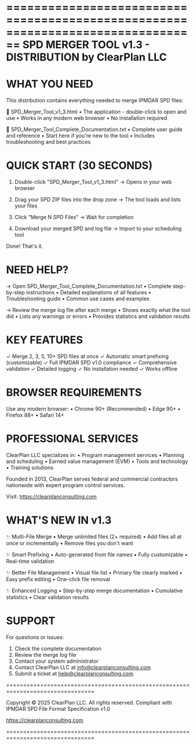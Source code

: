 ================================================================================
                    SPD MERGER TOOL v1.3 - DISTRIBUTION
                          by ClearPlan LLC
================================================================================

WHAT YOU NEED
================================================================================

This distribution contains everything needed to merge IPMDAR SPD files:

📄 SPD_Merger_Tool_v1_3.html
   • The application - double-click to open and use
   • Works in any modern web browser
   • No installation required

📄 SPD_Merger_Tool_Complete_Documentation.txt
   • Complete user guide and reference
   • Start here if you're new to the tool
   • Includes troubleshooting and best practices


QUICK START (30 SECONDS)
================================================================================

1. Double-click "SPD_Merger_Tool_v1_3.html"
   → Opens in your web browser

2. Drag your SPD ZIP files into the drop zone
   → The tool loads and lists your files

3. Click "Merge N SPD Files"
   → Wait for completion

4. Download your merged SPD and log file
   → Import to your scheduling tool

Done! That's it.


NEED HELP?
================================================================================

→ Open SPD_Merger_Tool_Complete_Documentation.txt
  • Complete step-by-step instructions
  • Detailed explanations of all features
  • Troubleshooting guide
  • Common use cases and examples

→ Review the merge log file after each merge
  • Shows exactly what the tool did
  • Lists any warnings or errors
  • Provides statistics and validation results


KEY FEATURES
================================================================================

✓ Merge 2, 3, 5, 10+ SPD files at once
✓ Automatic smart prefixing (customizable)
✓ Full IPMDAR SPD v1.0 compliance
✓ Comprehensive validation
✓ Detailed logging
✓ No installation needed
✓ Works offline


BROWSER REQUIREMENTS
================================================================================

Use any modern browser:
  • Chrome 90+ (Recommended)
  • Edge 90+
  • Firefox 88+
  • Safari 14+


PROFESSIONAL SERVICES
================================================================================

ClearPlan LLC specializes in:
  • Program management services
  • Planning and scheduling
  • Earned value management (EVM)
  • Tools and technology
  • Training solutions

Founded in 2013, ClearPlan serves federal and commercial contractors
nationwide with expert program control services.

Visit: https://clearplanconsulting.com


WHAT'S NEW IN v1.3
================================================================================

✨ Multi-File Merge
   • Merge unlimited files (2+ required)
   • Add files all at once or incrementally
   • Remove files you don't want

✨ Smart Prefixing
   • Auto-generated from file names
   • Fully customizable
   • Real-time validation

✨ Better File Management
   • Visual file list
   • Primary file clearly marked
   • Easy prefix editing
   • One-click file removal

✨ Enhanced Logging
   • Step-by-step merge documentation
   • Cumulative statistics
   • Clear validation results


SUPPORT
================================================================================

For questions or issues:
  1. Check the complete documentation
  2. Review the merge log file
  3. Contact your system administrator
  4. Contact ClearPlan LLC at info@clearplanconsulting.com
  5. Submit a ticket at help@clearplanconsulting.com


================================================================================

Copyright © 2025 ClearPlan LLC. All rights reserved.
Compliant with IPMDAR SPD File Format Specification v1.0

https://clearplanconsulting.com

================================================================================

